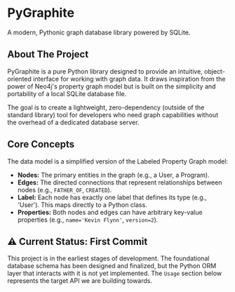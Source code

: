 # PyGraphite

A modern, Pythonic graph database library powered by SQLite.

## About The Project

PyGraphite is a pure Python library designed to provide an intuitive, object-oriented interface for working with graph data. It draws inspiration from the power of Neo4j's property graph model but is built on the simplicity and portability of a local SQLite database file.

The goal is to create a lightweight, zero-dependency (outside of the standard library) tool for developers who need graph capabilities without the overhead of a dedicated database server.

## Core Concepts

The data model is a simplified version of the Labeled Property Graph model:

* **Nodes:** The primary entities in the graph (e.g., a User, a Program).
* **Edges:** The directed connections that represent relationships between nodes (e.g., `FATHER_OF`, `CREATED`).
* **Label:** Each node has exactly one label that defines its type (e.g., 'User'). This maps directly to a Python class.
* **Properties:** Both nodes and edges can have arbitrary key-value properties (e.g., `name='Kevin Flynn'`, `version=2`).

## ⚠️ Current Status: First Commit

This project is in the earliest stages of development. The foundational database schema has been designed and finalized, but the Python ORM layer that interacts with it is not yet implemented. The `Usage` section below represents the target API we are building towards.

